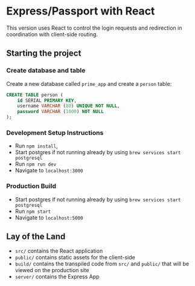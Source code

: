 # Express/Passport with React
This version uses React to control the login requests and redirection in coordination with client-side routing.

## Starting the project

### Create database and table

Create a new database called `prime_app` and create a `person` table:

```SQL
CREATE TABLE person (
    id SERIAL PRIMARY KEY,
    username VARCHAR (80) UNIQUE NOT NULL,
    password VARCHAR (1000) NOT NULL
);
```

### Development Setup Instructions
* Run `npm install`,
* Start postgres if not running already by using `brew services start postgresql`
* Run `npm run dev`
* Navigate to `localhost:3000`

### Production Build
* Start postgres if not running already by using `brew services start postgresql`
* Run `npm start`
* Navigate to `localhost:5000`

## Lay of the Land
* `src/` contains the React application
* `public/` contains static assets for the client-side
* `build/` contains the transpiled code from `src/` and `public/` that will be viewed on the production site
* `server/` contains the Express App